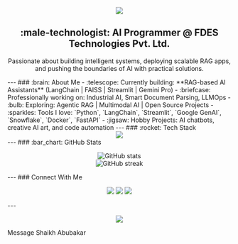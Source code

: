 <!-- Banner -->
<p align="center">
  <img src="https://capsule-render.vercel.app/api?type=waving&color=0:4e54c8,100:8f94fb&height=200&section=header&text=Hey,%20I'm%20ShaikhAbubakar!&fontSize=40&fontAlignY=35&animation=twinkling" />
</p>
<!-- Bio -->
<h2 align="center">:male-technologist: AI Programmer @ FDES Technologies Pvt. Ltd.</h2>
<p align="center">
  Passionate about building intelligent systems, deploying scalable RAG apps, and pushing the boundaries of AI with practical solutions.
</p>
---
### :brain: About Me
- :telescope: Currently building: **RAG-based AI Assistants** (LangChain | FAISS | Streamlit | Gemini Pro)
- :briefcase: Professionally working on: Industrial AI, Smart Document Parsing, LLMOps
- :bulb: Exploring: Agentic RAG | Multimodal AI | Open Source Projects
- :sparkles: Tools I love: `Python`, `LangChain`, `Streamlit`, `Google GenAI`, `Snowflake`, `Docker`, `FastAPI`
- :jigsaw: Hobby Projects: AI chatbots, creative AI art, and code automation
---
### :rocket: Tech Stack
<div align="center">
  <img src="https://skillicons.dev/icons?i=python,streamlit,fastapi,docker,git,vscode,linux,github,googlecloud,figma" />
</div>
---
### :bar_chart: GitHub Stats
<p align="center">
  <img src="https://github-readme-stats.vercel.app/api?username=your-username&show_icons=true&theme=tokyonight" alt="GitHub stats" />
  <br />
  <img src="https://github-readme-streak-stats.herokuapp.com?user=your-username&theme=tokyonight&date_format=M%20j%5B%2C%20Y%5D" alt="GitHub streak" />
</p>
---
### Connect With Me
<p align="center">
  <a href="mailto:youremail@example.com"><img src="https://img.shields.io/badge/-Email-D14836?style=flat&logo=gmail&logoColor=white"/></a>
  <a href="https://www.linkedin.com/in/your-linkedin/"><img src="https://img.shields.io/badge/-LinkedIn-blue?style=flat&logo=linkedin&logoColor=white"/></a>
  <a href="https://your-portfolio.com"><img src="https://img.shields.io/badge/-Portfolio-ff69b4?style=flat&logo=react&logoColor=white"/></a>
</p>
---
<!-- Footer -->
<p align="center">
  <img src="https://capsule-render.vercel.app/api?type=waving&color=8f94fb&height=120&section=footer"/>
</p>


Message Shaikh Abubakar









